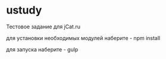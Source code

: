 # ustudy
Тестовое задание для jCat.ru

для установки необходимых модулей наберите - npm install

для запуска наберите - gulp
